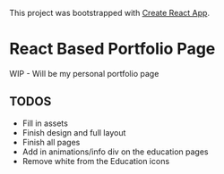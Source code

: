 This project was bootstrapped with [Create React App](https://github.com/facebookincubator/create-react-app).

# React Based Portfolio Page

WIP - Will be my personal portfolio page

## TODOS

* Fill in assets
* Finish design and full layout
* Finish all pages
* Add in animations/info div on the education pages
* Remove white from the Education icons
